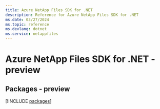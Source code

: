 ```yaml
---
title: Azure NetApp Files SDK for .NET
description: Reference for Azure NetApp Files SDK for .NET
ms.date: 03/27/2024
ms.topic: reference
ms.devlang: dotnet
ms.service: netappfiles
---
```

# Azure NetApp Files SDK for .NET - preview
## Packages - preview
[!INCLUDE [packages](netapp-files-index.md)]